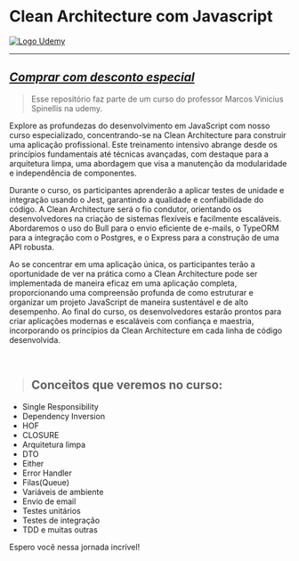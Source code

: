 # **Clean Architecture com Javascript**

[![Logo Udemy](https://img-c.udemycdn.com/course/750x422/5838142_419c_2.jpg)]([https://www.udemy.com](https://www.udemy.com/course/draft/5838142/?referralCode=C538254C2A0FE027B175))

---

## [*Comprar com desconto especial*]([https://www.udemy.com](https://www.udemy.com/course/draft/5838142/?referralCode=C538254C2A0FE027B175))

> Esse repositório faz parte de um curso do professor Marcos Vinicius Spinellis na udemy.

Explore as profundezas do desenvolvimento em JavaScript com nosso curso especializado, concentrando-se na Clean Architecture para construir uma aplicação profissional. Este treinamento intensivo abrange desde os princípios fundamentais até técnicas avançadas, com destaque para a arquitetura limpa, uma abordagem que visa a manutenção da modularidade e independência de componentes.

Durante o curso, os participantes aprenderão a aplicar testes de unidade e integração usando o Jest, garantindo a qualidade e confiabilidade do código. A Clean Architecture será o fio condutor, orientando os desenvolvedores na criação de sistemas flexíveis e facilmente escaláveis. Abordaremos o uso do Bull para o envio eficiente de e-mails, o TypeORM para a integração com o Postgres, e o Express para a construção de uma API robusta.

Ao se concentrar em uma aplicação única, os participantes terão a oportunidade de ver na prática como a Clean Architecture pode ser implementada de maneira eficaz em uma aplicação completa, proporcionando uma compreensão profunda de como estruturar e organizar um projeto JavaScript de maneira sustentável e de alto desempenho. Ao final do curso, os desenvolvedores estarão prontos para criar aplicações modernas e escaláveis com confiança e maestria, incorporando os princípios da Clean Architecture em cada linha de código desenvolvida.

<br />

> ## Conceitos que veremos no curso:
* Single Responsibility
* Dependency Inversion
* HOF
* CLOSURE
* Arquitetura limpa
* DTO
* Either
* Error Handler
* Filas(Queue)
* Variáveis de ambiente
* Envio de email
* Testes unitários
* Testes de integração
* TDD
e muitas outras

Espero você nessa jornada incrível!
